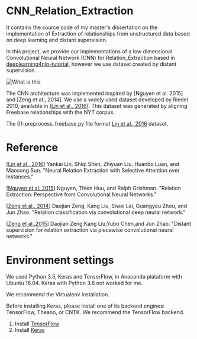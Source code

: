 # CNN_Relation_Extraction
It contains the source code of my master's dissertation on the implementation of Extraction of relationships from unstructured data based on deep learning and distant supervision.

In this project, we provide our implementations of a low dimensional Convolutional Neural Network (CNN) for Relation_Extraction based in [deeplearning4nlp-tutorial](https://github.com/UKPLab/deeplearning4nlp-tutorial/tree/master/2017-07_Seminar/Session%203%20-%20Relation%20CNN/code), however we use dataset created by distant supervision.

![What is this](my-model-cnn.png)

The CNN architecture was implemented inspired by [Nguyen et al. 2015] and [Zeng et al., 2014].
We use a widely used dataset developed by Riedel 2010, available in [[Lin et al., 2016](https://github.com/thunlp/NRE)]. This dataset was generated by aligning Freebase relationships with the NYT corpus.

The 01-preprocess_freebase.py file format [Lin et al., 2016](https://github.com/thunlp/NRE) dataset.

# Reference
[[Lin et al., 2016](http://www.aclweb.org/anthology/P16-1200)] Yankai Lin, Shiqi Shen, Zhiyuan Liu, Huanbo Luan, and Maosong Sun. "Neural Relation Extraction with Selective Attention over Instances."

[[Nguyen et al. 2015](http://www.aclweb.org/anthology/W15-1506)] Nguyen, Thien Huu, and Ralph Grishman. "Relation Extraction: Perspective from Convolutional Neural Networks."

[[Zeng et al., 2014](http://www.aclweb.org/anthology/C14-1220)] Daojian Zeng, Kang Liu, Siwei Lai, Guangyou Zhou, and Jun Zhao. "Relation classification via convolutional deep neural network."

[[Zeng et al.,2015](http://www.aclweb.org/anthology/D15-1203)] Daojian Zeng,Kang Liu,Yubo Chen,and Jun Zhao. "Distant supervision for relation extraction via piecewise convolutional neural networks."

# Environment settings
We used Python 3.5, Keras and TensorFlow, in Anaconda plataform with Ubuntu 16.04.
Keras with Python 3.6 not worked for me.

We recommend the Virtualenv installation.

Before installing Keras, please install one of its backend engines: TensorFlow, Theano, or CNTK. We recommend the TensorFlow backend.

01. Install [TensorFlow](https://www.tensorflow.org/install/)
02. Install [Keras](https://keras.io/#installation)
